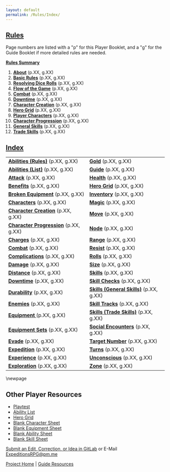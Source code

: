 ```yaml
---
layout: default
permalink: /Rules/Index/
---
```

## [Rules](#rules)
Page numbers are listed with a "p" for this Player Booklet, and a "g" for the Guide Booklet if more detailed rules are needed.

**[Rules Summary]({{site.baseurl}}/Rules/Summary/#summary)**

1. **[About]({{site.baseurl}}/Rules/1/#about-expeditions)** (p.XX, g.XX)
2. **[Basic Rules]({{site.baseurl}}/Rules/2/#basic-rules)** (p.XX, g.XX)
3. **[Resolving Dice Rolls]({{site.baseurl}}/Rules/3/#resolving-dice-rolls)** (p.XX, g.XX)
4. **[Flow of the Game]({{site.baseurl}}/Rules/4/#flow-of-the-game)** (p.XX, g.XX)
5. **[Combat]({{site.baseurl}}/Rules/5/#combat)** (p.XX, g.XX)
6. **[Downtime]({{site.baseurl}}/Rules/6/#downtime)** (p.XX, g.XX)
7. **[Character Creation]({{site.baseurl}}/Rules/7/#character-creation)** (p.XX, g.XX)
8. **[Hero Grid]({{site.baseurl}}/Rules/8/#hero-grid)** (p.XX, g.XX)
9. **[Player Characters]({{site.baseurl}}/Rules/9/#player-characters)** (p.XX, g.XX)
10. **[Character Progression]({{site.baseurl}}/Rules/10/#character-progression)** (p.XX, g.XX)
11. **[General Skills]({{site.baseurl}}/Rules/11/#general-skills)** (p.XX, g.XX)
12. **[Trade Skills]({{site.baseurl}}/Rules/12/#tradeskills)** (p.XX, g.XX)

## [Index](#index)

|                                                                                                           |                                                                                        |
| :-------------------------------------------------------------------------------------------------------- | :------------------------------------------------------------------------------------- |
| **[Abilities (Rules)]({{site.baseurl}}/Rules/9/#abilities)** (p.XX, g.XX)                                 | **[Gold]({{site.baseurl}}/Rules/10/#managing-equipment)** (p.XX, g.XX)                 |
| **[Abilities (List)]({{site.baseurl}}/PlayerResources/Abilities/AbilityList/#ability-list)** (p.XX, g.XX) | **[Guide]({{site.baseurl}}/Rules/2/)** (p.XX, g.XX)                                    |
| **[Attack]({{site.baseurl}}/Rules/5/#attacking)** (p.XX, g.XX)                                            | **[Health]({{site.baseurl}}/Rules/9/#player-characters)** (p.XX, g.XX)                 |
| **[Benefits]({{site.baseurl}}/Rules/0/#missing-rule)** (p.XX, g.XX)                                       | **[Hero Grid]({{site.baseurl}}/Rules/8/#hero-grid)** (p.XX, g.XX)                      |
| **[Broken Equipment]({{site.baseurl}}/Rules/0/#missing-rule)** (p.XX, g.XX)                               | **[Inventory]({{site.baseurl}}/Rules/10/#managing-equipment)** (p.XX, g.XX)            |
| **[Characters]({{site.baseurl}}/Rules/9/#player-characters)** (p.XX, g.XX)                                | **[Magic]({{site.baseurl}}/Rules/9/#player-characters)** (p.XX, g.XX)                  |
| **[Character Creation]({{site.baseurl}}/Rules/7/#character-creation)** (p.XX, g.XX)                       | **[Move]({{site.baseurl}}/Rules/5/#zoned-combat)** (p.XX, g.XX)                        |
| **[Character Progression]({{site.baseurl}}/Rules/10/#character-progression)** (p.XX, g.XX)                | **[Node]({{site.baseurl}}/Rules/8/#hero-grid)** (p.XX, g.XX)                           |
| **[Charges]({{site.baseurl}}/Rules/9/#abilities)** (p.XX, g.XX)                                           | **[Range]({{site.baseurl}}/Rules/5/#zoned-combat)** (p.XX, g.XX)                       |
| **[Combat]({{site.baseurl}}/Rules/5/#combat)** (p.XX, g.XX)                                               | **[Resist]({{site.baseurl}}/Rules/9/#skills)** (p.XX, g.XX)                            |
| **[Complications]({{site.baseurl}}/Rules/3/#resolving-dice-rolls)** (p.XX, g.XX)                          | **[Rolls]({{site.baseurl}}/Rules/3/#resolving-dice-rolls)** (p.XX, g.XX)               |
| **[Damage]({{site.baseurl}}/Rules/5/#taking-damage)** (p.XX, g.XX)                                        | **[Size]({{site.baseurl}}/Rules/7/#size)** (p.XX, g.XX)                                |
| **[Distance]({{site.baseurl}}/Rules/5/#zoned-combat)** (p.XX, g.XX)                                       | **[Skills]({{site.baseurl}}/Rules/9/#skills)** (p.XX, g.XX)                            |
| **[Downtime]({{site.baseurl}}/Rules/6/#downtime)** (p.XX, g.XX)                                           | **[Skill Checks]({{site.baseurl}}/Rules/3/#resolving-dice-rolls)** (p.XX, g.XX)        |
| **[Durability]({{site.baseurl}}/Rules/9/#equipment)** (p.XX, g.XX)                                        | **[Skills (General Skills)]({{site.baseurl}}/Rules/11/#general-skills)** (p.XX, g.XX)  |
| **[Enemies]({{site.baseurl}}/Rules/5/#enemy-turn)** (p.XX, g.XX)                                          | **[Skill Tracks]({{site.baseurl}}/Rules/9/#skills)** (p.XX, g.XX)                      |
| **[Equipment ]({{site.baseurl}}/Rules/9/#equipment)** (p.XX, g.XX)                                        | **[Skills (Trade Skills)]({{site.baseurl}}/Rules/12/#tradeskills)** (p.XX, g.XX)       |
| **[Equipment Sets]({{site.baseurl}}/Rules/7/#equipment-sets)** (p.XX, g.XX)                               | **[Social Encounters]({{site.baseurl}}/Rules/4/#social-and-exploration)** (p.XX, g.XX) |
| **[Evade]({{site.baseurl}}/Rules/9/#skills)** (p.XX, g.XX)                                                | **[Target Number]({{site.baseurl}}/Rules/3/#resolving-dice-rolls)** (p.XX, g.XX)       |
| **[Expedition]({{site.baseurl}}/Rules/4/#expedition)** (p.XX, g.XX)                                       | **[Turns]({{site.baseurl}}/Rules/5/#turn-order)** (p.XX, g.XX)                         |
| **[Experience]({{site.baseurl}}/Rules/10/#gaining-experience)** (p.XX, g.XX)                              | **[Unconscious]({{site.baseurl}}/Rules/0/#missing-rule)** (p.XX, g.XX)                 |
| **[Exploration]({{site.baseurl}}/Rules/4/#social-and-exploration)** (p.XX, g.XX)                          | **[Zone]({{site.baseurl}}/Rules/5/#zoned-combat)** (p.XX, g.XX)                        |

\newpage

## Other Player Resources
- [Playtest]({{site.baseurl}}/Playtest/Index/)
- [Ability List]({{site.baseurl}}/PlayerResources/Abilities/AbilityList/#ability-list)
- [Hero Grid](https://raw.githubusercontent.com/SmashXanadu/Expeditions/refs/heads/main/images/HeroGridSheet.png)
- [Blank Character Sheet](https://raw.githubusercontent.com/SmashXanadu/Expeditions/refs/heads/main/images/CharacterSheet.png)
- [Blank Equipment Sheet](https://raw.githubusercontent.com/SmashXanadu/Expeditions/refs/heads/main/images/EquipmentSheet.png)
- [Blank Ability Sheet](https://raw.githubusercontent.com/SmashXanadu/Expeditions/refs/heads/main/images/AbilitySheet.png)
- [Blank Skill Sheet](https://raw.githubusercontent.com/SmashXanadu/Expeditions/refs/heads/main/images/SkillSheet.png)


[Submit an Edit, Correction, or Idea in GitLab](https://github.com/SmashXanadu/Expeditions/issues/new) or E-Mail ExpeditionsRPG@pm.me

[Project Home]({{site.baseurl}}) | [Guide Resources]({{site.baseurl}}/GuideResources/Index/)